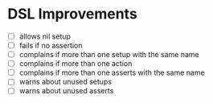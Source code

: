 # DSL Improvements
* [ ] allows nil setup
* [ ] fails if no assertion
* [ ] complains if more than one setup with the same name
* [ ] complains if more than one action
* [ ] complains if more than one asserts with the same name
* [ ] warns about unused setups
* [ ] warns about unused asserts
